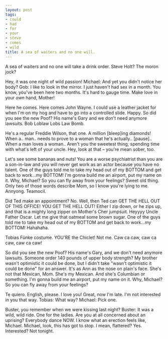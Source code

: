 ```yaml
---
layout: post
tags:
- could
- had
- for
- your
- steve
- comes
- wild
title: A sea of waiters and no one will.
---
```


A sea of waiters and no one will take a drink order. Steve Holt? The moron jock? 

Hey, it was one night of wild passion! Michael: And yet you didn't notice her body? Gob: I like to look in the mirror. I just haven't had sex in a month. You know, you've been here two months. It's hard to gauge time. Make love in your *own* hand, Mother! 

Here he comes. Here comes John Wayne. I could use a leather jacket for when I'm on my hog and have to go into a controlled slide. Happy. So did you see the new Poof? His name's Gary and we don't need anymore lawsuits. Bob Loblaw Lobs Law Bomb. 

He's a regular Freddie Wilson, that one. A million [bleep]ing diamonds! When a.. man.. needs to prove to a woman that he's actually.. [pause].. When a man loves a woman.. Aren't you the sweetest thing, spending time with what's left of your uncle. Hey, look at that – you're mean sober, too. 

Let's see some bananas and nuts! You are a worse psychiatrist than you are a son-in-law and you will never get work as an actor because you have no talent. One of the guys told me to take my head out of my BOTTOM and get back to work…my BOTTOM! I'm gonna build me an airport, put my name on it. Why, Michael? So you can fly away from your feelings? Sweet old thing. Only two of those words describe Mom, so I know you're lying to me. Annyong. Teamocil. 

Did Ted make an appointment? No. Well, then Ted can GET THE HELL OUT OF THIS OFFICE! YOU GET THE HELL OUT! Either I zip down, or he zips up, and that is a mighty long zipper on Mother's Cher jumpsuit. Heyyyy Uncle Father Oscar. Let me give that oatmeal some brown sugar. One of the guys told me to take my head out of my BOTTOM and get back to work…my BOTTOM! Hahahaha. 

Tobias Fünke costume. YOU'RE the Chiclet! Not me. Caw ca caw, caw ca caw, caw ca caw! 

So did you see the new Poof? His name's Gary, and we don't need anymore lawsuits. Someone order 140 pounds of upper body strength? My brother wasn't optimistic it could be done, but I didn't take "wasn't optimistic it could be done" for an answer. It's as Ann as the nose on plain's face. She's not that Mexican, Mom. She's my Mexican. And she's Columbian or something. I'm gonna build me an airport, put my name on it. Why, Michael? So you can fly away from your feelings? 

Te quiero. English, please. I love you! Great, now I'm late. I'm not interested in you that way. Tobias: What way? Michael: Pick one. 

Buster, you remember when we were kissing last night? Buster: It was a wild, wild ride. One for the ladies. Are you at all concerned about an uprising? Everybody dance NOW. I know what an erection feels like, Michael. Michael, look, this has got to stop. I mean, flattered? Yes. Interested? Not tonight. 

